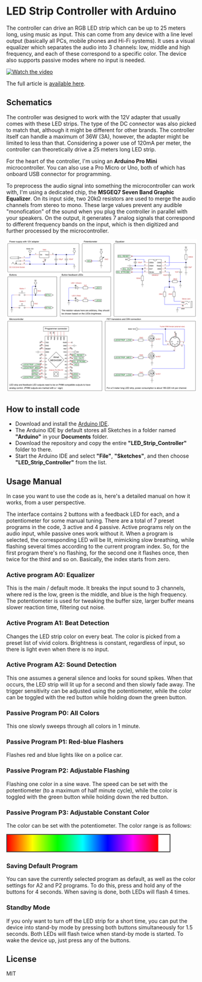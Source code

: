 # LED Strip Controller with Arduino
The controller can drive an RGB LED strip which can be up to 25 meters long, using music as input. This can come from any device with a line level output (basically all PCs, mobile phones and Hi-Fi systems). It uses a visual equalizer which separates the audio into 3 channels: low, middle and high frequency, and each of these correspond to a specific color. The device also supports passive modes where no input is needed.

[![Watch the video](https://img.youtube.com/vi/10x7A5oeKzk/maxresdefault.jpg)](https://youtu.be/10x7A5oeKzk)

The full article is [available here](https://vbstudio.hu/blog/20250322-LED-Strip-Controller-with-Arduino).

## Schematics
The controller was designed to work with the 12V adapter that usually comes with these LED strips. The type of the DC connector was also picked to match that, although it might be different for other brands. The controller itself can handle a maximum of 36W (3A), however, the adapter might be limited to less than that. Considering a power use of 120mA per meter, the controller can theoretically drive a 25 meters long LED strip.

For the heart of the controller, I'm using an **Arduino Pro Mini** microcontroller. You can also use a Pro Micro or Uno, both of which has onboard USB connector for programming.

To preprocess the audio signal into something the microcontroller can work with, I'm using a dedicated chip, the **MSGEQ7 Seven Band Graphic Equalizer**. On its input side, two 20kΩ resistors are used to merge the audio channels from stereo to mono. These large values prevent any audible "monofication" of the sound when you plug the controller in parallel with your speakers. On the output, it generates 7 analog signals that correspond to different frequency bands on the input, which is then digitized and further processed by the microcontroller.

![Wiring Diagram](led_strip_controller_schematics.png)

## How to install code
- Download and install the [Arduino IDE](https://www.arduino.cc/en/software).
- The Arduino IDE by default stores all Sketches in a folder named **"Arduino"** in your **Documents** folder.
- Download the repository and copy the entire **"LED_Strip_Controller"** folder to there.
- Start the Arduino IDE and select **"File"**, **"Sketches"**, and then choose **"LED_Strip_Controller"** from the list.

## Usage Manual
In case you want to use the code as is, here's a detailed manual on how it works, from a user perspective.

The interface contains 2 buttons with a feedback LED for each, and a potentiometer for some manual tuning. There are a total of 7 preset programs in the code, 3 active and 4 passive. Active programs rely on the audio input, while passive ones work without it. When a program is selected, the corresponding LED will be lit, mimicking slow breathing, while flashing several times according to the current program index. So, for the first program there's no flashing, for the second one it flashes once, then twice for the third and so on. Basically, the index starts from zero.

### Active program A0: Equalizer
This is the main / default mode. It breaks the input sound to 3 channels, where red is the low, green is the middle, and blue is the high frequency. The potentiometer is used for tweaking the buffer size, larger buffer means slower reaction time, filtering out noise.

### Active Program A1: Beat Detection
Changes the LED strip color on every beat. The color is picked from a preset list of vivid colors. Brightness is constant, regardless of input, so there is light even when there is no input.

### Active Program A2: Sound Detection
This one assumes a general silence and looks for sound spikes. When that occurs, the LED strip will lit up for a second and then slowly fade away. The trigger sensitivity can be adjusted using the potentiometer, while the color can be toggled with the red button while holding down the green button.

### Passive Program P0: All Colors
This one slowly sweeps through all colors in 1 minute.

### Passive Program P1: Red-blue Flashers
Flashes red and blue lights like on a police car.

### Passive Program P2: Adjustable Flashing

Flashing one color in a sine wave. The speed can be set with the potentiometer (to a maximum of half minute cycle), while the color is toggled with the green button while holding down the red button.

### Passive Program P3: Adjustable Constant Color
The color can be set with the potentiometer. The color range is as follows:

![The available colors, with white at the end.](p3_hue_bar.png)

### Saving Default Program
You can save the currently selected program as default, as well as the color settings for A2 and P2 programs. To do this, press and hold any of the buttons for 4 seconds. When saving is done, both LEDs will flash 4 times.

### Standby Mode
If you only want to turn off the LED strip for a short time, you can put the device into stand-by mode by pressing both buttons simultaneously for 1.5 seconds. Both LEDs will flash twice when stand-by mode is started. To wake the device up, just press any of the buttons.

## License
MIT